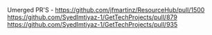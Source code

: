 Umerged PR'S - https://github.com/jfmartinz/ResourceHub/pull/1500
               https://github.com/SyedImtiyaz-1/GetTechProjects/pull/879
               https://github.com/SyedImtiyaz-1/GetTechProjects/pull/935

